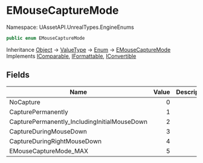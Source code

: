 # EMouseCaptureMode

Namespace: UAssetAPI.UnrealTypes.EngineEnums

```csharp
public enum EMouseCaptureMode
```

Inheritance [Object](https://docs.microsoft.com/en-us/dotnet/api/system.object) → [ValueType](https://docs.microsoft.com/en-us/dotnet/api/system.valuetype) → [Enum](https://docs.microsoft.com/en-us/dotnet/api/system.enum) → [EMouseCaptureMode](./uassetapi.unrealtypes.engineenums.emousecapturemode.md)<br>
Implements [IComparable](https://docs.microsoft.com/en-us/dotnet/api/system.icomparable), [IFormattable](https://docs.microsoft.com/en-us/dotnet/api/system.iformattable), [IConvertible](https://docs.microsoft.com/en-us/dotnet/api/system.iconvertible)

## Fields

| Name | Value | Description |
| --- | --: | --- |
| NoCapture | 0 |  |
| CapturePermanently | 1 |  |
| CapturePermanently_IncludingInitialMouseDown | 2 |  |
| CaptureDuringMouseDown | 3 |  |
| CaptureDuringRightMouseDown | 4 |  |
| EMouseCaptureMode_MAX | 5 |  |
